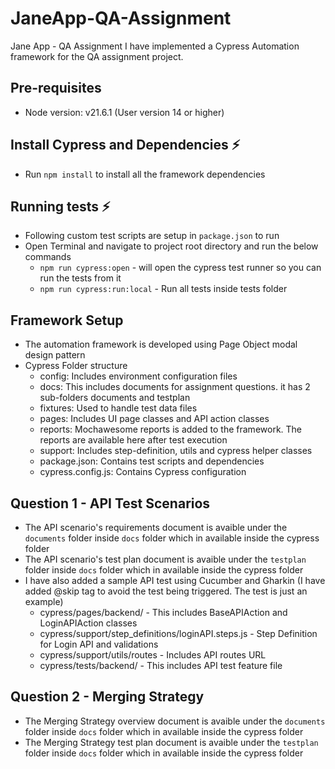 # JaneApp-QA-Assignment
Jane App - QA Assignment
I have implemented a Cypress Automation framework for the QA assignment project.

## Pre-requisites
* Node version: v21.6.1 (User version 14 or higher)

## Install Cypress and Dependencies ⚡
* Run `npm install` to install all the framework dependencies

## Running tests ⚡
* Following custom test scripts are setup in `package.json` to run
* Open Terminal and navigate to project root directory and run the below commands
  * `npm run cypress:open` - will open the cypress test runner so you can run the tests from it
  * `npm run cypress:run:local` - Run all tests inside tests folder

## Framework Setup
- The automation framework is developed using Page Object modal design pattern
- Cypress Folder structure
  * config: Includes environment configuration files
  * docs: This includes documents for assignment questions. it has 2 sub-folders documents and testplan
  * fixtures: Used to handle test data files
  * pages: Includes UI page classes and API action classes
  * reports: Mochawesome reports is added to the framework. The reports are available here after test execution
  * support: Includes step-definition, utils and cypress helper classes
  * package.json: Contains test scripts and dependencies
  * cypress.config.js: Contains Cypress configuration


## Question 1 - API Test Scenarios
* The API scenario's requirements document is avaible under the `documents` folder inside `docs` folder which in available inside the cypress folder
* The API scenario's test plan document is avaible under the `testplan` folder inside `docs` folder which in available inside the cypress folder
* I have also added a sample API test using Cucumber and Gharkin (I have added @skip tag to avoid the test being triggered. The test is just an example)
  * cypress/pages/backend/ - This includes BaseAPIAction and LoginAPIAction classes
  * cypress/support/step_definitions/loginAPI.steps.js - Step Definition for Login API and validations
  * cypress/support/utils/routes - Includes API routes URL
  * cypress/tests/backend/ - This includes API test feature file

## Question 2 - Merging Strategy
* The Merging Strategy overview document is avaible under the `documents` folder inside `docs` folder which in available inside the cypress folder
* The Merging Strategy test plan document is avaible under the `testplan` folder inside `docs` folder which in available inside the cypress folder